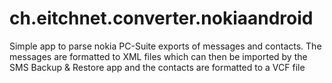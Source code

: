 ch.eitchnet.converter.nokiaandroid
==================================

Simple app to parse nokia PC-Suite exports of messages and contacts. The messages are formatted to XML files which can then be imported by the SMS Backup &amp; Restore app and the contacts are formatted to a VCF file
